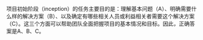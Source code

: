 项目初始阶段（inception）的任务主要目的是：理解基本问题（A）、明确需要什么样的解决方案（B）、以及确定有哪些相关人员或利益相关者需要这个解决方案（C）。这三个方面可以帮助团队全面把握项目的基本情况和目标。因此，正确答案是A、B、C。